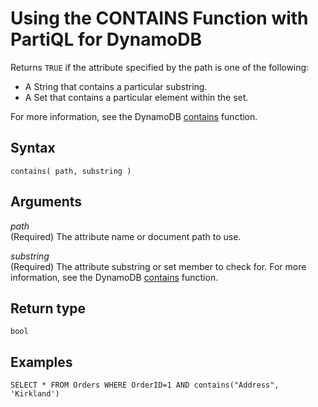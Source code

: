 # Using the CONTAINS Function with PartiQL for DynamoDB<a name="ql-functions.contains"></a>

Returns `TRUE` if the attribute specified by the path is one of the following:
+ A String that contains a particular substring\. 
+ A Set that contains a particular element within the set\.

For more information, see the DynamoDB [contains](https://docs.aws.amazon.com/amazondynamodb/latest/developerguide/Expressions.OperatorsAndFunctions.html#Expressions.OperatorsAndFunctions.Functions) function\. 

## Syntax<a name="ql-functions.contains.syntax"></a>

```
contains( path, substring )
```

## Arguments<a name="ql-functions.contains.arguments"></a>

*path*  
\(Required\) The attribute name or document path to use\.

*substring*  
\(Required\) The attribute substring or set member to check for\. For more information, see the DynamoDB [contains](https://docs.aws.amazon.com/amazondynamodb/latest/developerguide/Expressions.OperatorsAndFunctions.html#Expressions.OperatorsAndFunctions.Functions) function\.

## Return type<a name="ql-functions.contains.return-type"></a>

`bool`

## Examples<a name="ql-functions.contains.examples"></a>

```
SELECT * FROM Orders WHERE OrderID=1 AND contains("Address", 'Kirkland')
```
